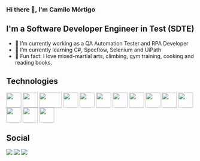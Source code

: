 ### Hi there 👋, I'm Camilo Mórtigo

## I'm a Software Developer Engineer in Test (SDTE)
- 🔭 I’m currently working as a QA Automation Tester and RPA Developer
- 🌱 I’m currently learning C#, Specflow, Selenium and UiPath
- :muscle: Fun fact: I love mixed-martial arts, climbing, gym training, cooking and reading books.

<!--<div>
  <a href="https://github.com/JCamiloMRincon">
  <img height=180cm src="https://github-readme-stats.vercel.app/api?username=JCamiloMRincon&show_icons=true&theme=merko">
  <img height=180cm src="https://github-readme-stats.vercel.app/api/top-langs/?username=JCamiloMRincon&langs_count=8&theme=merko">
 </div>-->

 ## Technologies 
  <div style="display: inline_block">
    <img align="center" height="40" width="40" src="https://cdn.jsdelivr.net/gh/devicons/devicon/icons/csharp/csharp-original.svg">
    <img align="center" height="40" width="40" src="https://cdn.jsdelivr.net/gh/devicons/devicon/icons/dotnetcore/dotnetcore-original.svg">
    <img align="center" height="40" width="60" src="https://cdn.jsdelivr.net/gh/devicons/devicon/icons/azure/azure-original-wordmark.svg">
    <img align="center" height="40" width="40" src="https://cdn.jsdelivr.net/gh/devicons/devicon/icons/html5/html5-original-wordmark.svg">
    <img align="center" height="40" width="40" src="https://cdn.jsdelivr.net/gh/devicons/devicon/icons/css3/css3-original-wordmark.svg">
    <img align="center" height="40" width="40" src="https://cdn.jsdelivr.net/gh/devicons/devicon/icons/javascript/javascript-original.svg">
    <img align="center" height="40" width="40" src="https://cdn.jsdelivr.net/gh/devicons/devicon/icons/sass/sass-original.svg">
    <img align="center" height="40" width="40" src="https://cdn.jsdelivr.net/gh/devicons/devicon/icons/java/java-original-wordmark.svg">
    <img align="center" height="40" width="40" src="https://cdn.jsdelivr.net/gh/devicons/devicon/icons/kotlin/kotlin-original.svg">
    <img align="center" height="40" width="40" src="https://cdn.jsdelivr.net/gh/devicons/devicon/icons/android/android-plain-wordmark.svg">
    <img align="center" height="40" width="40" src="https://cdn.jsdelivr.net/gh/devicons/devicon/icons/python/python-original-wordmark.svg">
    <img align="center" height="40" width="40" src="https://cdn.jsdelivr.net/gh/devicons/devicon/icons/flask/flask-original-wordmark.svg">
    <img align="center" height="40" width="40" src="https://cdn.jsdelivr.net/gh/devicons/devicon/icons/mysql/mysql-original-wordmark.svg">
    <img align="center" height="40" width="40" src="https://cdn.jsdelivr.net/gh/devicons/devicon/icons/matlab/matlab-original.svg">
  </div>
  
  ## Social
  
  <div>
    <a href="https://www.facebook.com/juancamilo.mortigo" target="_blank"><img src="https://img.shields.io/badge/Facebook-1877F2?style=for-the-badge&logo=facebook&logoColor=white" target="_blank"></a>
    <a href="https://www.instagram.com/jcmortigor/" target="_blank"><img src="https://img.shields.io/badge/Instagram-E4405F?style=for-the-badge&logo=instagram&logoColor=white" target="_blank"></a>
    <a href="https://www.linkedin.com/in/juan-camilo-mortigo" target="_blank"><img src="https://img.shields.io/badge/LinkedIn-0077B5?style=for-the-badge&logo=linkedin&logoColor=white" target="_blank"></a>
  </div>

